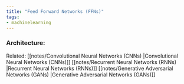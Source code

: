 ```yaml
---
title: "Feed Forward Networks (FFNs)"
tags:
- machinelearning
---
```


### Architecture:

Related: [[notes/Convolutional Neural Networks (CNNs) |Convolutional Neural Networks (CNNs)]] [[notes/Recurrent Neural Networks (RNNs) |Recurrent Neural Networks (RNNs)]] [[notes/Generative Adversarial Networks (GANs) |Generative Adversarial Networks (GANs)]]




